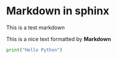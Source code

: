 # Markdown in sphinx
This is a test markdown



This is a nice text formatted by **Markdown**


~~~python
print("Hello Python")
~~~